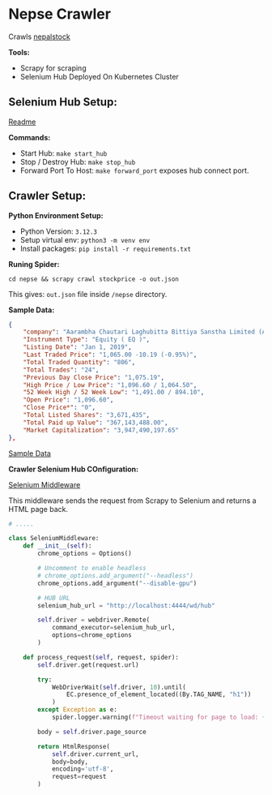 # Nepse Crawler

Crawls [nepalstock](https://nepalstock.com/)

**Tools:**
- Scrapy for scraping
- Selenium Hub Deployed On Kubernetes Cluster


## Selenium Hub Setup:

[Readme](./selenium_hub/README.md)

**Commands:**
- Start Hub: ``make start_hub``
- Stop / Destroy Hub: ``make stop_hub``
- Forward Port To Host: ``make forward_port`` exposes hub connect port.


## Crawler Setup:

**Python Environment Setup:**
- Python Version: ``3.12.3``
- Setup virtual env: ``python3 -m venv env``
- Install packages: ``pip install -r requirements.txt``


**Runing Spider:**

``cd nepse && scrapy crawl stockprice -o out.json``

This gives: ``out.json`` file inside `/nepse` directory.

**Sample Data:**

```json
{
    "company": "Aarambha Chautari Laghubitta Bittiya Sanstha Limited (ACLBSL)",
    "Instrument Type": "Equity ( EQ )", 
    "Listing Date": "Jan 1, 2019", 
    "Last Traded Price": "1,065.00 -10.19 (-0.95%)",
    "Total Traded Quantity": "806",
    "Total Trades": "24",
    "Previous Day Close Price": "1,075.19",
    "High Price / Low Price": "1,096.60 / 1,064.50", 
    "52 Week High / 52 Week Low": "1,491.00 / 894.10", 
    "Open Price": "1,096.60", 
    "Close Price*": "0", 
    "Total Listed Shares": "3,671,435",
    "Total Paid up Value": "367,143,488.00", 
    "Market Capitalization": "3,947,490,197.65"
},
```

[Sample Data](./nepse/data.data)


**Crawler Selenium Hub COnfiguration:**

[Selenium Middleware](./nepse/nepse/middlewares/selenium_middleware.py)

This middleware sends the request from Scrapy to Selenium and returns a HTML page back.

```python
# .....

class SeleniumMiddleware:
    def __init__(self):
        chrome_options = Options()

        # Uncomment to enable headless
        # chrome_options.add_argument("--headless")
        chrome_options.add_argument("--disable-gpu")

        # HUB URL
        selenium_hub_url = "http://localhost:4444/wd/hub"

        self.driver = webdriver.Remote(
            command_executor=selenium_hub_url,
            options=chrome_options
        )

    def process_request(self, request, spider):
        self.driver.get(request.url)

        try:
            WebDriverWait(self.driver, 10).until(
                EC.presence_of_element_located((By.TAG_NAME, "h1"))
            )
        except Exception as e:
            spider.logger.warning(f"Timeout waiting for page to load: {e}")

        body = self.driver.page_source

        return HtmlResponse(
            self.driver.current_url,
            body=body,
            encoding='utf-8',
            request=request
        )

```
